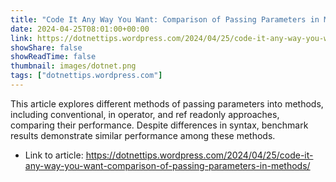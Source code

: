 ```yaml
---
title: "Code It Any Way You Want: Comparison of Passing Parameters in Methods"
date: 2024-04-25T08:01:00+00:00
link: https://dotnettips.wordpress.com/2024/04/25/code-it-any-way-you-want-comparison-of-passing-parameters-in-methods/
showShare: false
showReadTime: false
thumbnail: images/dotnet.png
tags: ["dotnettips.wordpress.com"]
---
```

This article explores different methods of passing parameters into methods, including conventional, in operator, and ref readonly approaches, comparing their performance. Despite differences in syntax, benchmark results demonstrate similar performance among these methods.

- Link to article: https://dotnettips.wordpress.com/2024/04/25/code-it-any-way-you-want-comparison-of-passing-parameters-in-methods/